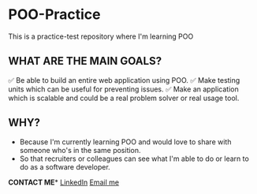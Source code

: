 # POO-Practice
This is a practice-test repository where I'm learning POO

## WHAT ARE THE MAIN GOALS?
  ✅ Be able to build an entire web application using POO.
  ✅ Make testing units which can be useful for preventing issues.
  ✅ Make an application which is scalable and could be a real problem solver or real usage tool.


## WHY?
  - Because I'm currently learning POO and would love to share with someone who's in the same position.
  - So that recruiters or colleagues can see what I'm able to do or learn to do as a software developer.


**CONTACT ME***
[LinkedIn](https://www.linkedin.com/in/federico-saa-4ab74b297/)
[Email me](saajamilf@gmail.com)
